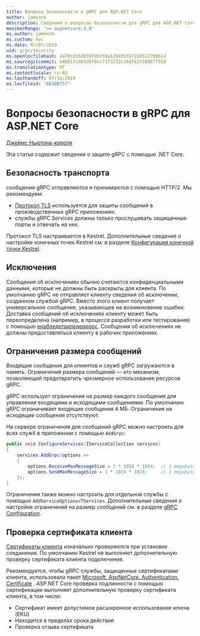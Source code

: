 ```yaml
---
title: Вопросы безопасности в gRPC для ASP.NET Core
author: jamesnk
description: Сведения о вопросах безопасности для gRPC для ASP.NET Core.
monikerRange: '>= aspnetcore-3.0'
ms.author: jamesnk
ms.custom: mvc
ms.date: 07/07/2019
uid: grpc/security
ms.openlocfilehash: 4a70cb16d8397dbc69a626435fb72a0512788b14
ms.sourcegitcommit: b40613c603d6f0cc71f3232c16df61550907f550
ms.translationtype: MT
ms.contentlocale: ru-RU
ms.lasthandoff: 07/18/2019
ms.locfileid: "68308757"
---
```

# <a name="security-considerations-in-grpc-for-aspnet-core"></a>Вопросы безопасности в gRPC для ASP.NET Core

[Джеймс Ньютона-короля](https://twitter.com/jamesnk)

Эта статья содержит сведения о защите gRPC с помощью .NET Core.

## <a name="transport-security"></a>Безопасность транспорта

сообщения gRPC отправляются и принимаются с помощью HTTP/2. Мы рекомендуем:

* [Протокол TLS](https://tools.ietf.org/html/rfc5246) используется для защиты сообщений в производственных gRPC приложениях.
* службы gRPC Services должны только прослушивать защищенные порты и отвечать на них.

Протокол TLS настраивается в Kestrel. Дополнительные сведения о настройке конечных точек Kestrel см. в разделе [Конфигурация конечной точки Kestrel](xref:fundamentals/servers/kestrel#endpoint-configuration).

## <a name="exceptions"></a>Исключения

Сообщения об исключениях обычно считаются конфиденциальными данными, которые не должны быть раскрыты для клиента. По умолчанию gRPC не отправляет клиенту сведения об исключении, созданном службой gRPC. Вместо этого клиент получает универсальное сообщение, указывающее на возникновение ошибки. Доставка сообщений об исключениях клиенту может быть переопределена (например, в процессе разработки или тестирования) с помощью [енабледетаиледеррорс](xref:grpc/configuration#configure-services-options). Сообщения об исключениях не должны предоставляться клиенту в рабочих приложениях.

## <a name="message-size-limits"></a>Ограничения размера сообщений

Входящие сообщения для клиентов и служб gRPC загружаются в память. Ограничения размера сообщений — это механизм, позволяющий предотвратить чрезмерное использование ресурсов gRPC.

gRPC использует ограничения на размер каждого сообщения для управления входящими и исходящими сообщениями. По умолчанию gRPC ограничивает входящие сообщения 4 МБ. Ограничения на исходящие сообщения отсутствуют.

На сервере ограничения для сообщений gRPC можно настроить для всех служб в приложении с помощью `AddGrpc`:

```csharp
public void ConfigureServices(IServiceCollection services)
{
    services.AddGrpc(options =>
    {
        options.ReceiveMaxMessageSize = 1 * 1024 * 1024;  // 1 megabyte
        options.SendMaxMessageSize = 1 * 1024 * 1024;     // 1 megabyte
    });
}
```

Ограничения также можно настроить для отдельной службы с помощью `AddServiceOptions<TService>`. Дополнительные сведения о настройке ограничений на размер сообщений см. в разделе [gRPC Configuration](xref:grpc/configuration).

## <a name="client-certificate-validation"></a>Проверка сертификата клиента

[Сертификаты клиента](https://tools.ietf.org/html/rfc5246#section-7.4.4) изначально проверяются при установке соединения. По умолчанию Kestrel не выполняет дополнительную проверку сертификата клиента подключения.

Рекомендуется, чтобы gRPC службы, защищенные сертификатами клиента, использовали пакет [Microsoft. AspNetCore. Authentication. Certificate](xref:security/authentication/certauth) . ASP.NET Core проверка подлинности с помощью сертификации выполняет дополнительную проверку сертификата клиента, в том числе:

* Сертификат имеет допустимое расширенное использование ключа (EKU)
* Находится в пределах срока действия
* Проверка отзыва сертификата
